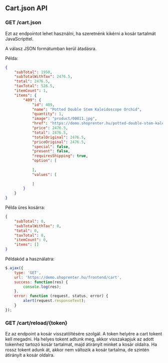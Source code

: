## Cart.json API

### GET /cart.json

Ezt az endpointot lehet használni, ha szeretnénk kikérni a kosár tartalmát JavaScripttel.

A válasz JSON formátumban kerül átadásra.

Példa:
```json
{
    "subTotal": 1950,
    "subTotalWithTax": 2476.5,
    "total": 2476.5,
    "taxTotal": 526.5,
    "itemCount": 1,
    "items": {
        "409": {
            "id": 409,
            "name": "Potted Double Stem Kaleidoscope Orchid",
            "quantity": 1,
            "image": "product/00011.jpg",
            "href": "https://demo.shoprenter.hu/potted-double-stem-kaleidoscope-orchid-409",
            "price": 2476.5,
            "total": 2476.5,
            "totalOriginal": 2476.5,
            "priceOriginal": 2476.5,
            "special": false,
            "present": false,
            "requiresShipping": true,
            "option": [
              
            ],
            "values": [
              
            ]
        }
    }
}
```

Példa üres kosárra:
```json
{
    "subTotal": 0,
    "subTotalWithTax": 0,
    "total": 0,
    "taxTotal": 0,
    "itemCount": 0,
    "items": []
}
```

Példakód a használatra:
```javascript
$.ajax({
    type: 'GET',
    url: 'https://demo.shoprenter.hu/frontend/cart',
    success: function(res) {
        console.log(res);
    },
    error: function (request, status, error) {
        alert(request.responseText);
    }
});
```
### GET /cart/reload/{token}

Ez az endpoint a kosár visszatöltésére szolgál.
A token helyére a cart tokent kell megadni.
Ha helyes tokent adtunk meg, akkor visszakapjuk az adott tokenhez tartozó kosár tartalmat, majd átirányít minket a kosár oldalra.
Ha rossz tokent adunk át, akkor nem változik a kosár tartalma, de szintén átirányít a kosár oldalra.
